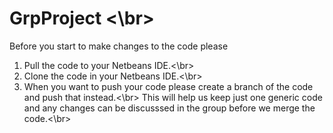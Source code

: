 # GrpProject <\br>
Before you start to make changes to the code please </br>
1. Pull the code to your Netbeans IDE.<\br>
2. Clone the code in your Netbeans IDE.<\br>
3. When you want to push your code please create a branch of the code and push that instead.<\br>
   This will help us keep just one generic code and any changes can be discusssed in the group before we merge the code.<\br>

